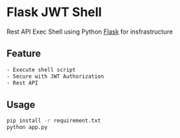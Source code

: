 # Flask JWT Shell

Rest API Exec Shell using Python [Flask](https://flask.palletsprojects.com/en/2.2.x/) for insfrastructure

## Feature
```bash
- Execute shell script
- Secure with JWT Authorization
- Rest API
```

## Usage

```bash
pip install -r requirement.txt
python app.py
```

#


